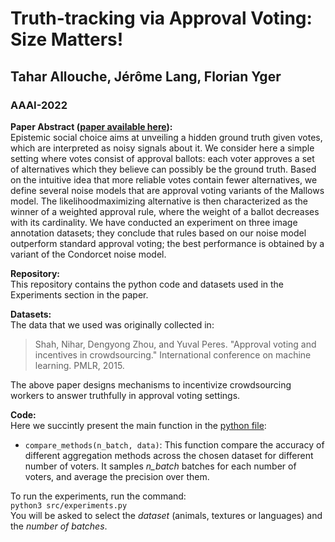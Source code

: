 # Truth-tracking via Approval Voting: Size Matters!
## Tahar Allouche, Jérôme Lang, Florian Yger
### AAAI-2022

**Paper Abstract ([paper available here](https://arxiv.org/pdf/2112.04387.pdf)):**\
Epistemic social choice aims at unveiling a hidden ground
truth given votes, which are interpreted as noisy signals about
it. We consider here a simple setting where votes consist
of approval ballots: each voter approves a set of alternatives which they believe can possibly be the ground truth.
Based on the intuitive idea that more reliable votes contain
fewer alternatives, we define several noise models that are approval voting variants of the Mallows model. The likelihoodmaximizing alternative is then characterized as the winner of
a weighted approval rule, where the weight of a ballot decreases with its cardinality. We have conducted an experiment
on three image annotation datasets; they conclude that rules
based on our noise model outperform standard approval voting; the best performance is obtained by a variant of the Condorcet noise model.


**Repository:**\
This repository contains the python code and datasets used in the Experiments section in the paper. 

**Datasets:**\
The data that we used was originally collected in:
>Shah, Nihar, Dengyong Zhou, and Yuval Peres. "Approval voting and incentives in crowdsourcing." International conference on machine learning. PMLR, 2015.

The above paper designs mechanisms to incentivize crowdsourcing workers to answer truthfully in approval voting settings.

**Code:**\
Here we succintly present the main function in the [python file](experiments.py):
- `compare_methods(n_batch, data)`: This function compare the accuracy of different aggregation methods across the chosen dataset for different number of voters.
It samples *n_batch* batches for each number of voters, and average the precision over them.

To run the experiments, run the command:\
`python3 src/experiments.py`\
You will be asked to select the *dataset* (animals, textures or languages) and the *number of batches*.
